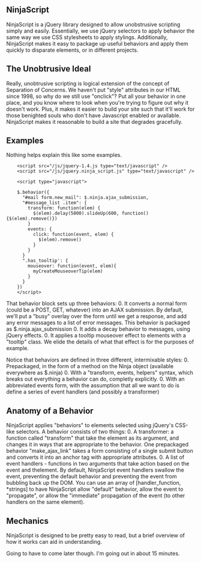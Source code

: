 ## NinjaScript
NinjaScript is a jQuery library designed to allow unobstrusive scripting simply and easily.  Essentially, we use jQuery selectors to apply behavior the same way we use CSS stylesheets to apply stylings.  Additionally, NinjaScript makes it easy to package up useful behaviors and apply them quickly to disparate elements, or in different projects.

## The Unobtrusive Ideal
Really, unobtrusive scripting is logical extension of the concept of Separation of Concerns.  We haven't put "style" attributes in our HTML since 1998, so why do we still use "onclick"?  Put all your behavior in one place, and you know where to look when you're trying to figure out why it doesn't work.  Plus, it makes it easier to build your site such that it'll work for those benighted souls who don't have Javascript enabled or available.  NinjaScript makes it reasonable to build a site that degrades gracefully.

## Examples

Nothing helps explain this like some examples.  

        <script src="/js/jquery-1.4.js type="text/javascript" />
        <script src="/js/jquery.ninja_script.js" type="text/javascript" />

        <script type="javascript">

        $.behavior({
          "#mail form.new_mail": $.ninja.ajax_submission,
          "#message_list .item": {
            transform: function(elem) {
              $(elem).delay(5000).slideUp(600, function(){$(elem).remove()})
            }
            events: {
              click: function(event, elem) {
                $(elem).remove()
              }
            }
          }
          ".has_tooltip': {
            mouseover: function(event, elem){
              myCreateMouseoverTip(elem)
            }
          }
        })
        </script>

That behavior block sets up three behaviors: 
0. It converts a normal form (could be a POST, GET, whatever) into an AJAX submission.  By default, we'll put a "busy" overlay over the form until we get a response, and add any error messages to a list of error messages.  This behavior is packaged as $.ninja.ajax_submission
0. It adds a decay behavior to messages, using jQuery effects.
0. It applies a tooltip mouseover effect to elements with a "tooltip" class.  We elide the details of what that effect is for the purposes of example.

Notice that behaviors are defined in three different, intermixable styles:
0. Prepackaged, in the form of a method on the Ninja object (available everywhere as $.ninja)
0. With a "transform, events, helpers" syntax, which breaks out everything a behavior can do, completly explicitly.
0. With an abbreviated events form, with the assumption that all we want to do is define a series of event handlers (and possibly a transformer)

## Anatomy of a Behavior

NinjaScript applies "behaviors" to elements selected using jQuery's CSS-like selectors.  A behavior consists of two things: 
0. A transformer: a function called "transform" that take the element as its argument, and changes it in ways that are appropriate to the behavior.  One prepackaged behavior "make_ajax_link" takes a form consisting of a single submit button and converts it into an anchor tag with appropriate attributes.
0. A list of event handlers - functions in two arguments that take action based on the event and thelement.  By default, NinjaScript event handlers swallow the event, preventing the default behavior and preventing the event from bubbling back up the DOM.  You can use an array of [handler_function, *strings] to have NinjaScript allow "default" behavior, allow the event to "propagate", or allow the "immediate" propagation of the event (to other handlers on the same element).

## Mechanics

NinjaScript is designed to be pretty easy to read, but a brief overview of how it works can aid in understanding.  

Going to have to come later though.  I'm going out in about 15 minutes.

